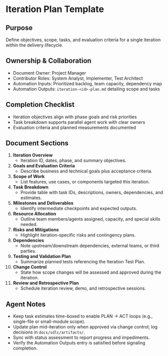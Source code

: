 # Iteration Plan Template

## Purpose

Define objectives, scope, tasks, and evaluation criteria for a single iteration within the delivery lifecycle.

## Ownership & Collaboration

- Document Owner: Project Manager
- Contributor Roles: System Analyst, Implementer, Test Architect
- Automation Inputs: Prioritized backlog, team capacity, dependency map
- Automation Outputs: `iteration-<id>-plan.md` detailing scope and tasks


## Completion Checklist

- Iteration objectives align with phase goals and risk priorities
- Task breakdown supports parallel agent work with clear owners
- Evaluation criteria and planned measurements documented


## Document Sections

1. **Iteration Overview**
   - Iteration ID, dates, phase, and summary objectives.
2. **Goals and Evaluation Criteria**
   - Describe business and technical goals plus acceptance criteria.
3. **Scope of Work**
   - List features, use cases, or components targeted this iteration.
4. **Task Breakdown**
   - Provide table with task IDs, descriptions, owners, dependencies, and estimates.
5. **Milestones and Deliverables**
   - Identify intermediate checkpoints and expected outputs.
6. **Resource Allocation**
   - Outline team members/agents assigned, capacity, and special skills needed.
7. **Risks and Mitigations**
   - Highlight iteration-specific risks and contingency plans.
8. **Dependencies**
   - Note upstream/downstream dependencies, external teams, or third parties.
9. **Testing and Validation Plan**
   - Summarize planned tests referencing the Iteration Test Plan.
10. **Change Control**
    - State how scope changes will be assessed and approved during the iteration.
11. **Review and Retrospective Plan**
    - Schedule iteration review, demo, and retrospective sessions.


## Agent Notes

- Keep task estimates time-boxed to enable PLAN → ACT loops (e.g., single-file or small-module scope).
- Update plan mid-iteration only when approved via change control; log decisions in `docs/sdlc/artifacts/`.
- Sync with status assessment to report progress and impediments.
- Verify the Automation Outputs entry is satisfied before signaling completion.
